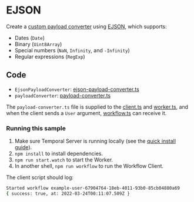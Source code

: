# EJSON

Create a [custom payload converter](https://docs.temporal.io/docs/typescript/data-converters#payloadconverter) using [EJSON](https://docs.meteor.com/api/ejson.html), which supports:

- Dates (`Date`)
- Binary (`Uint8Array`)
- Special numbers (`NaN`, `Infinity`, and `-Infinity`)
- Regular expressions (`RegExp`)

## Code

- `EjsonPayloadConverter`: [ejson-payload-converter.ts](https://github.com/temporalio/samples-typescript/blob/main/ejson/src/ejson-payload-converter.ts)
- `payloadConverter`: [payload-converter.ts](https://github.com/temporalio/samples-typescript/blob/main/ejson/src/payload-converter.ts)

The `payload-converter.ts` file is supplied to the [client.ts](https://github.com/temporalio/samples-typescript/blob/main/ejson/src/client.ts) and [worker.ts](https://github.com/temporalio/samples-typescript/blob/main/ejson/src/worker.ts), and when the client sends a `User` argument, [workflow.ts](https://github.com/temporalio/samples-typescript/blob/main/ejson/src/workflow.ts) can receive it.

### Running this sample

1. Make sure Temporal Server is running locally (see the [quick install guide](https://docs.temporal.io/docs/server/quick-install/)).
1. `npm install` to install dependencies.
1. `npm run start.watch` to start the Worker.
1. In another shell, `npm run workflow` to run the Workflow Client.

The client script should log:

```bash
Started workflow example-user-67904764-18eb-4011-93b0-85cb04880a69
{ success: true, at: 2022-03-24T00:11:07.509Z }
```
